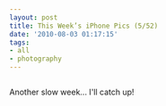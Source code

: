 ```yaml
---
layout: post
title: This Week’s iPhone Pics (5/52)
date: '2010-08-03 01:17:15'
tags:
- all
- photography
---
```


<p align="center"><a href="http://www.flickr.com/photos/maximerousseau/4855529062/"><img src="http://farm5.static.flickr.com/4122/4855529062_94234207f9.jpg" alt="" /></a></p><p>

Another slow week... I'll catch up!</p>